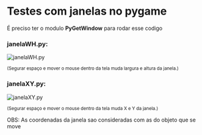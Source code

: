 # Testes com janelas no pygame

 É preciso ter o modulo **PyGetWindow** para rodar esse codigo

### janelaWH.py:
![janelaWH.py](https://media.giphy.com/media/4b3SYBZhgkQdDrOIjg/giphy.gif)

<sup>(Segurar espaço e mover o mouse dentro da tela muda largura e altura da janela.)</sup>

### janelaXY.py:
![janelaXY.py](https://media.giphy.com/media/0MUFiRUdZCFjs5dAiH/giphy.gif)

<sup>(Segurar espaço e mover o mouse dentro da tela muda X e Y da janela.)</sup>

OBS: As coordenadas da janela sao consideradas com as do objeto que se move